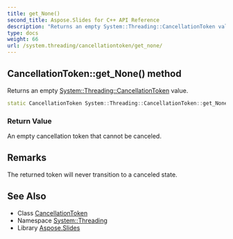 ```yaml
---
title: get_None()
second_title: Aspose.Slides for C++ API Reference
description: "Returns an empty System::Threading::CancellationToken value."
type: docs
weight: 66
url: /system.threading/cancellationtoken/get_none/
---
```

## CancellationToken::get_None() method


Returns an empty [System::Threading::CancellationToken](../) value.

```cpp
static CancellationToken System::Threading::CancellationToken::get_None()
```


### Return Value

An empty cancellation token that cannot be canceled.
## Remarks



The returned token will never transition to a canceled state. 

## See Also

* Class [CancellationToken](../)
* Namespace [System::Threading](../../)
* Library [Aspose.Slides](../../../)